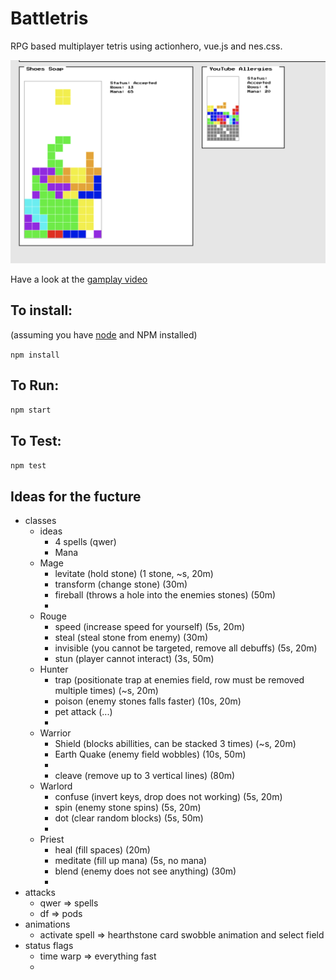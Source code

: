 # Battletris

RPG based multiplayer tetris using actionhero, vue.js and nes.css.

![battletris](https://github.com/tschuck/battletris/raw/develop/img/battletris.png)


Have a look at the [gamplay video](https://github.com/tschuck/battletris/raw/develop/img/battletris.mp4)

## To install:
(assuming you have [node](http://nodejs.org/) and NPM installed)

`npm install`

## To Run:
`npm start`

## To Test:
`npm test`


## Ideas for the fucture
- classes
  - ideas
    - 4 spells (qwer)
    - Mana
  - Mage
    - levitate (hold stone) (1 stone, ~s, 20m)
    - transform (change stone) (30m)
    - fireball (throws a hole into the enemies stones) (50m)
    - 
  - Rouge
    - speed (increase speed for yourself) (5s, 20m)
    - steal (steal stone from enemy) (30m)
    - invisible (you cannot be targeted, remove all debuffs) (5s, 20m)
    - stun (player cannot interact) (3s, 50m)
  - Hunter
    - trap (positionate trap at enemies field, row must be removed multiple times) (~s, 20m)
    - poison (enemy stones falls faster) (10s, 20m)
    - pet attack (...)
    -
  - Warrior
    - Shield (blocks abillities, can be stacked 3 times) (~s, 20m)
    - Earth Quake (enemy field wobbles) (10s, 50m)
    - 
    - cleave (remove up to 3 vertical lines) (80m)
  - Warlord
    - confuse (invert keys, drop does not working) (5s, 20m)
    - spin (enemy stone spins) (5s, 20m)
    - dot (clear random blocks) (5s, 50m)
    - 
  - Priest
    - heal (fill spaces) (20m)
    - meditate (fill up mana) (5s, no mana)
    - blend (enemy does not see anything) (30m)
    - 
- attacks
  - qwer => spells
  - df => pods
- animations
  - activate spell => hearthstone card swobble animation and select field
- status flags
  - time warp => everything fast
  - 
